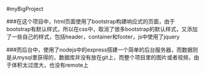 #myBigProject



###在这个项目中，html页面使用了bootstrap构建响应式的页面，由于bootstrap有默认样式，所以在css中，取消了很多bootstrap的默认样式，又添加了一些自己的样式，包括header，container和footer，js中使用了jquery

###而后台中，使用了nodejs中的express搭建一个简单的后台服务器，而数据则是从mysql里获得的，数据库并没有放在git上，而整个项目里的图片或者视频，由于体积太过庞大，也没有remote上
   
